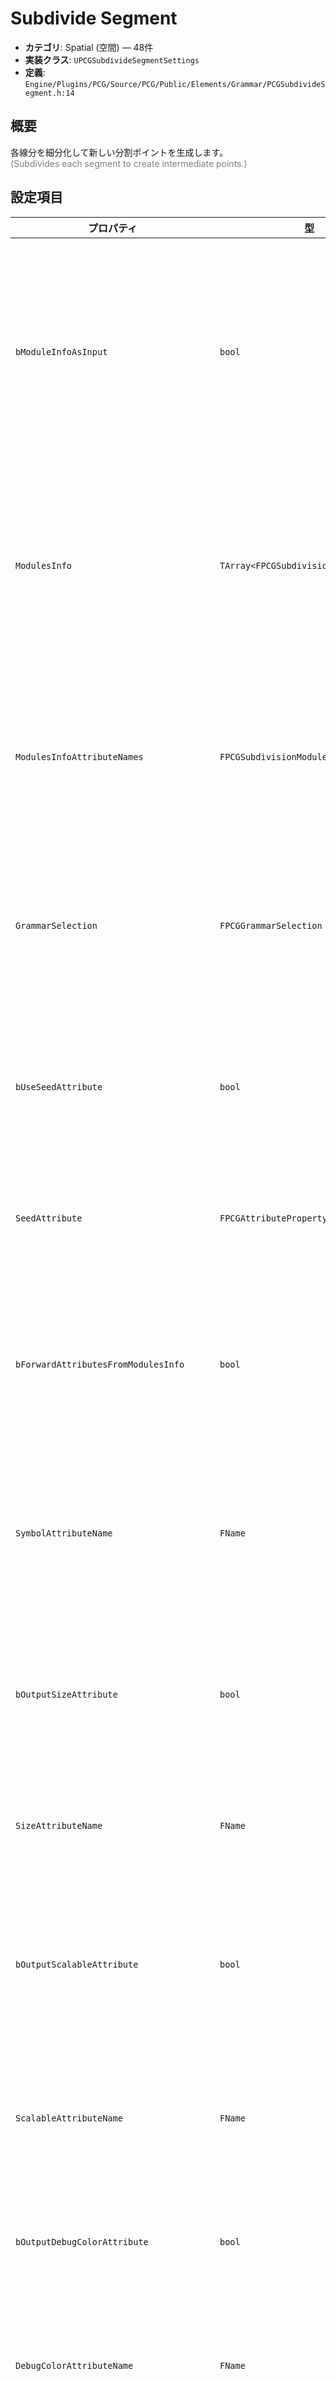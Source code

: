 # Subdivide Segment

- **カテゴリ**: Spatial (空間) — 48件
- **実装クラス**: `UPCGSubdivideSegmentSettings`
- **定義**: `Engine/Plugins/PCG/Source/PCG/Public/Elements/Grammar/PCGSubdivideSegment.h:14`

## 概要

各線分を細分化して新しい分割ポイントを生成します。<br><span style='color:gray'>(Subdivides each segment to create intermediate points.)</span>

## 設定項目


| プロパティ | 型 | 初期値 | 説明 |
| --- | --- | --- | --- |
| `bModuleInfoAsInput` | `bool` | `false` | モジュール情報を入力属性から受け取り、設定を上書きします。 |
| `ModulesInfo` | `TArray<FPCGSubdivisionSubmodule>` | なし | サブディビジョンに使用するモジュールの固定リスト。 |
| `ModulesInfoAttributeNames` | `FPCGSubdivisionModuleAttributeNames` | なし | 入力属性からモジュール情報を参照する際の属性名。 |
| `GrammarSelection` | `FPCGGrammarSelection` | なし | 適用する生成ルールを符号化した文字列。 |
| `bUseSeedAttribute` | `bool` | `false` | ランダムシードを属性から取得するかどうか。 |
| `SeedAttribute` | `FPCGAttributePropertyInputSelector` | なし | シード値を読み取る属性。 |
| `bForwardAttributesFromModulesInfo` | `bool` | `false` | 入力モジュール情報に含まれる属性を出力へ転送します。 |
| `SymbolAttributeName` | `FName` | `PCGSubdivisionBase::Constants::SymbolAttributeName` | モジュール記号を出力する属性名。 |
| `bOutputSizeAttribute` | `bool` | `true` | 各モジュールのサイズ値を属性として出力します。 |
| `SizeAttributeName` | `FName` | `PCGSubdivisionBase::Constants::SizeAttributeName` | サイズ属性の名称。 |
| `bOutputScalableAttribute` | `bool` | `true` | モジュールがスケーラ可能かを示す属性を出力します。 |
| `ScalableAttributeName` | `FName` | `PCGSubdivisionBase::Constants::ScalableAttributeName` | スケーラビリティ属性の名称。 |
| `bOutputDebugColorAttribute` | `bool` | `false` | デバッグ用カラー属性を出力します。 |
| `DebugColorAttributeName` | `FName` | `PCGSubdivisionBase::Constants::DebugColorAttributeName` | デバッグカラー属性の名称。 |
| `SubdivisionAxis` | `EPCGSplitAxis` | `EPCGSplitAxis::X` | 分割を行うローカル軸。 |
| `bFlipAxisAsAttribute` | `bool` | `false` | 軸反転の有無を属性で制御します。 |
| `bShouldFlipAxis` | `bool` | `false` | 固定設定で軸を反転するか。 |
| `FlipAxisAttribute` | `FPCGAttributePropertyInputSelector` | なし | 軸反転フラグを読み取る属性。 |
| `bAcceptIncompleteSubdivision` | `bool` | `false` | 指定した文法で完全に埋まらない場合でも有効とみなします。 |
| `bOutputModuleIndexAttribute` | `bool` | `false` | 出力ポイントにモジュールインデックスを記録します。 |
| `ModuleIndexAttributeName` | `FName` | `TEXT("ModuleIndex")` | モジュールインデックス属性の名称。 |
| `bOutputExtremityAttributes` | `bool` | `false` | 最初と最後のポイントを示す属性を出力します。 |
| `IsFirstAttributeName` | `FName` | `TEXT("IsFirst")` | 最初のポイントを示す属性名。 |
| `IsFinalAttributeName` | `FName` | `TEXT("IsFinal")` | 最後のポイントを示す属性名。 |
| `bOutputExtremityNeighborIndexAttribute` | `bool` | `false` | 端点が参照する隣接モジュールのインデックスを出力します。 |
| `ExtremityNeighborIndexAttributeName` | `FName` | `TEXT("ExtremityNeighborIndex")` | 端点の隣接インデックス属性名。 |

